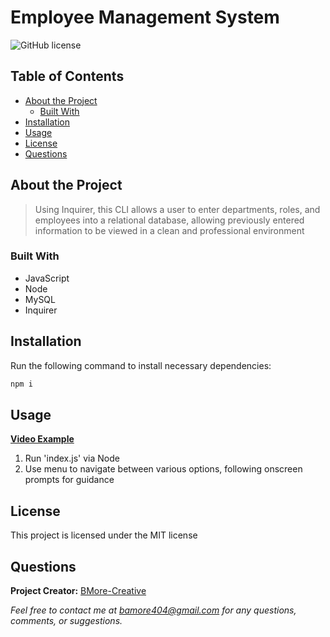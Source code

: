 # Employee Management System
  ![GitHub license](https://img.shields.io/badge/license-MIT-blue.svg) 


## Table of Contents

- [About the Project](#about-the-project)
  - [Built With](#built-with) 
- [Installation](#installation)
- [Usage](#usage)
- [License](#license)
- [Questions](#questions)

## About the Project

>Using Inquirer, this CLI allows a user to enter departments, roles, and employees into a relational database, allowing previously entered information to be viewed in a clean and professional environment

### Built With
- JavaScript 
- Node 
- MySQL 
- Inquirer

## Installation

Run the following command to install necessary dependencies:

```javascript
npm i
```

## Usage

**[Video Example](https://watch.screencastify.com/v/Tpo8r3Y2t2B5WZDDUuL6)**

1. Run 'index.js' via Node 
2. Use menu to navigate between various options, following onscreen prompts for guidance

## License

This project is licensed under the MIT license

## Questions

**Project Creator:** [BMore-Creative](https://github.com/BMore-Creative)

*Feel free to contact me at bamore404@gmail.com for any questions, comments, or suggestions.*
